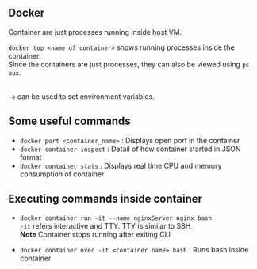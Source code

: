 ## Docker
Container are just processes running inside host VM.<br>

`docker top <name of container>` shows running processes inside the container.<br>
Since the containers are just processes, they can also be viewed using `ps aux`.<br><br>

`-e` can be used to set environment variables.

## Some useful commands
* `docker port <container_name>` : Displays open port in the container
* `docker container inspect` : Detail of how container started in JSON format
* `docker container stats` : Displays real time CPU and memory consumption of container

## Executing commands inside container
* `docker container run -it --name nginxServer nginx bash`<br>
`-it` refers interactive and TTY. TTY is similar to SSH.<br>
**Note** Container stops running after exiting CLI

* `docker container exec -it <container name> bash` : Runs bash inside container